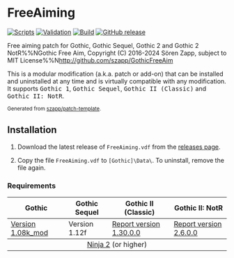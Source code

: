 # FreeAiming

[![Scripts](https://github.com/szapp/FreeAiming/actions/workflows/scripts.yml/badge.svg)](https://github.com/szapp/FreeAiming/actions/workflows/scripts.yml)
[![Validation](https://github.com/szapp/FreeAiming/actions/workflows/validation.yml/badge.svg)](https://github.com/szapp/FreeAiming/actions/workflows/validation.yml)
[![Build](https://github.com/szapp/FreeAiming/actions/workflows/build.yml/badge.svg)](https://github.com/szapp/FreeAiming/actions/workflows/build.yml)
[![GitHub release](https://img.shields.io/github/v/release/szapp/FreeAiming.svg)](https://github.com/szapp/FreeAiming/releases/latest)

Free aiming patch for Gothic, Gothic Sequel, Gothic 2 and Gothic 2 NotR%%NGothic Free Aim, Copyright (C) 2016-2024  Sören Zapp, subject to MIT License%%N<http://github.com/szapp/GothicFreeAim>

This is a modular modification (a.k.a. patch or add-on) that can be installed and uninstalled at any time and is virtually compatible with any modification.
It supports <kbd>Gothic 1</kbd>, <kbd>Gothic Sequel</kbd>, <kbd>Gothic II (Classic)</kbd> and <kbd>Gothic II: NotR</kbd>.

<sup>Generated from [szapp/patch-template](https://github.com/szapp/patch-template).</sup>

## Installation

1. Download the latest release of `FreeAiming.vdf` from the [releases page](https://github.com/szapp/FreeAiming/releases/latest).

2. Copy the file `FreeAiming.vdf` to `[Gothic]\Data\`. To uninstall, remove the file again.

<!--
The patch is also available on
- [World of Gothic](https://www.worldofgothic.de/dl/download_XXXX.htm) | [Forum thread](https://forum.worldofplayers.de/forum/threads/XXXXXXX)
- [Spine Mod-Manager](https://clockwork-origins.com/spine/)
- [Steam Workshop Gothic 1](https://steamcommunity.com/sharedfiles/filedetails/?id=XXXXXXXXXX)
- [Steam Workshop Gothic 2](https://steamcommunity.com/sharedfiles/filedetails/?id=XXXXXXXXXX)
-->

### Requirements

<table><thead><tr><th>Gothic</th><th>Gothic Sequel</th><th>Gothic II (Classic)</th><th>Gothic II: NotR</th></tr></thead>
<tbody><tr><td><a href="https://www.worldofgothic.de/dl/download_6.htm">Version 1.08k_mod</a></td><td>Version 1.12f</td><td><a href="https://www.worldofgothic.de/dl/download_278.htm">Report version 1.30.0.0</a></td><td><a href="https://www.worldofgothic.de/dl/download_278.htm">Report version 2.6.0.0</a></td></tr></tbody>
<tbody><tr><td colspan="4" align="center"><a href="https://github.com/szapp/Ninja">Ninja 2</a> (or higher)</td></tr></tbody></table>

<!--

If you are interested in writing your own patch, please do not copy this patch!
Instead refer to the PATCH TEMPLATE to build a foundation that is customized to your needs!
The patch template can found at https://github.com/szapp/patch-template.

-->
